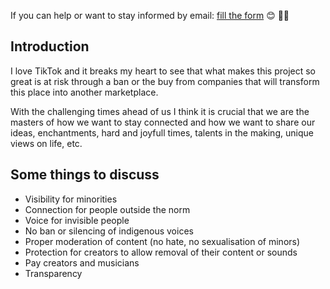 If you can help or want to stay informed by email: [fill the form](https://tinyurl.com/zupan-form) 😊 🙏🏼

## Introduction

I love TikTok and it breaks my heart to see that what makes this project so great is at risk through a ban
or the buy from companies that will transform this place into another marketplace.

With the challenging times ahead of us I think it is crucial that we are the masters of how we want to stay
connected and how we want to share our ideas, enchantments, hard and joyfull times, talents in the making,
unique views on life, etc.

## Some things to discuss

* Visibility for minorities
* Connection for people outside the norm
* Voice for invisible people
* No ban or silencing of indigenous voices
* Proper moderation of content (no hate, no sexualisation of minors)
* Protection for creators to allow removal of their content or sounds
* Pay creators and musicians
* Transparency



